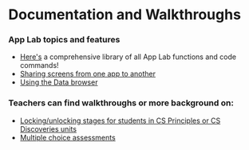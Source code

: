 # Documentation and Walkthroughs

### App Lab topics and features
- [Here's](https://studio.code.org/docs/applab/) a comprehensive library of all App Lab functions and code commands!
- [Sharing screens from one app to another](https://code.org/applab/docs/import)
- [Using the Data browser](http://teacherblog.code.org/post/153869146169/beginners-can-explore-and-edit-data-with-app-labs)

### Teachers can find walkthroughs or more background on:
- [Locking/unlocking stages for students in CS Principles or CS Discoveries units](https://docs.google.com/document/d/1VtW94W1TeUBqs5B8-UucpW3g55e8ETGyF72RUJJgOx4/edit )
- [Multiple choice assessments](https://docs.google.com/document/d/1zEpD1PFt6ec2S8ourxuMH0HD6tiyRvqAGUKGDCOt-qs/edit)

<!---
### Let's test uploading a photo
- This photo is currently quite large and needs to be resized - but how?? ![1](documentationphotos/progress.png)
--->
